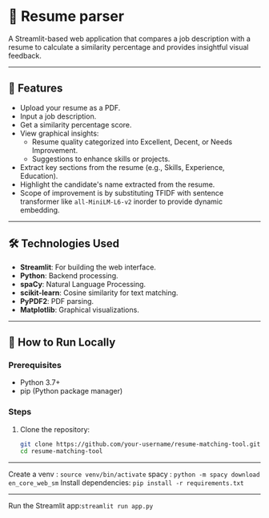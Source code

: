 # 🎯 Resume parser

A Streamlit-based web application that compares a job description with a resume to calculate a similarity percentage and provides insightful visual feedback.

---

## 🚀 Features

- Upload your resume as a PDF.
- Input a job description.
- Get a similarity percentage score.
- View graphical insights:
  - Resume quality categorized into Excellent, Decent, or Needs Improvement.
  - Suggestions to enhance skills or projects.
- Extract key sections from the resume (e.g., Skills, Experience, Education).
- Highlight the candidate's name extracted from the resume.
- Scope of improvement is by substituting TFIDF with sentence transformer like ```all-MiniLM-L6-v2``` inorder to provide dynamic embedding.
  
---

## 🛠️ Technologies Used

- **Streamlit**: For building the web interface.
- **Python**: Backend processing.
- **spaCy**: Natural Language Processing.
- **scikit-learn**: Cosine similarity for text matching.
- **PyPDF2**: PDF parsing.
- **Matplotlib**: Graphical visualizations.


---

## 📝 How to Run Locally

### Prerequisites
- Python 3.7+
- pip (Python package manager)

### Steps
1. Clone the repository:
   ```bash
   git clone https://github.com/your-username/resume-matching-tool.git
   cd resume-matching-tool

---
Create a venv : ```source venv/bin/activate```
spacy : ```python -m spacy download en_core_web_sm```
Install dependencies: ```pip install -r requirements.txt```

---
Run the Streamlit app:```streamlit run app.py```


